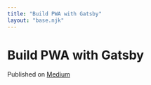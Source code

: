 ```yaml
---
title: "Build PWA with Gatsby"
layout: "base.njk"
---
```


# Build PWA with Gatsby

Published on [Medium](https://medium.com/@mjadav/build-pwa-with-gatsby-9cbaa3ee93cc)